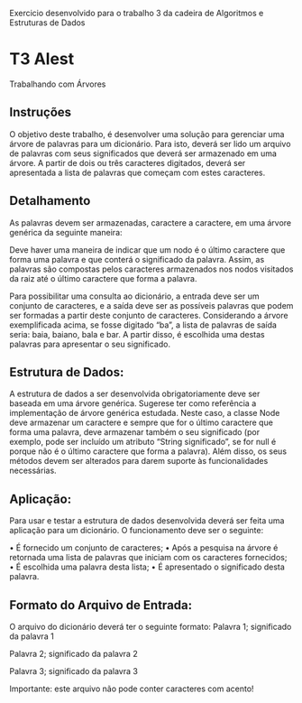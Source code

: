 Exercicio desenvolvido para o trabalho 3 da cadeira de Algoritmos e Estruturas de Dados

# T3 Alest 
Trabalhando com Árvores

## Instruções
O objetivo deste trabalho, é desenvolver uma solução para
gerenciar uma árvore de palavras para um dicionário. Para isto, deverá ser lido um arquivo de palavras com
seus significados que deverá ser armazenado em uma árvore. A partir de dois ou três caracteres digitados,
deverá ser apresentada a lista de palavras que começam com estes caracteres.

## Detalhamento
As palavras devem ser armazenadas, caractere a caractere, em uma árvore genérica da seguinte maneira:

Deve haver uma maneira de indicar que um nodo é o último caractere que forma uma palavra e que conterá o
significado da palavra. Assim, as palavras são compostas pelos caracteres armazenados nos nodos visitados da
raiz até o último caractere que forma a palavra.

Para possibilitar uma consulta ao dicionário, a entrada deve ser um conjunto de caracteres, e a saída deve ser
as possíveis palavras que podem ser formadas a partir deste conjunto de caracteres. Considerando a árvore
exemplificada acima, se fosse digitado “ba”, a lista de palavras de saída seria: baia, baiano, bala e bar. A partir
disso, é escolhida uma destas palavras para apresentar o seu significado.

## Estrutura de Dados:
A estrutura de dados a ser desenvolvida obrigatoriamente deve ser baseada em uma árvore genérica. Sugerese ter como referência a implementação de árvore genérica estudada. Neste caso, a classe
Node deve armazenar um caractere e sempre que for o último caractere que forma uma palavra, deve
armazenar também o seu significado (por exemplo, pode ser incluído um atributo “String significado”, se for null é
porque não é o último caractere que forma a palavra). Além disso, os seus métodos devem ser alterados para
darem suporte às funcionalidades necessárias.

## Aplicação:
Para usar e testar a estrutura de dados desenvolvida deverá ser feita uma aplicação para um dicionário. O
funcionamento deve ser o seguinte:

• É fornecido um conjunto de caracteres;
• Após a pesquisa na árvore é retornada uma lista de palavras que iniciam com os caracteres fornecidos;
• É escolhida uma palavra desta lista;
• É apresentado o significado desta palavra.

## Formato do Arquivo de Entrada:
O arquivo do dicionário deverá ter o seguinte formato:
Palavra 1; significado da palavra 1

Palavra 2; significado da palavra 2

Palavra 3; significado da palavra 3

Importante: este arquivo não pode conter caracteres com acento!
